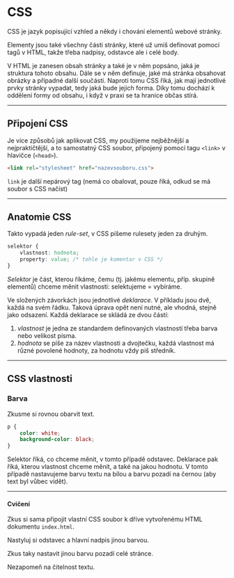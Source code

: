 # CSS

CSS je jazyk popisující vzhled a někdy i chování elementů webové stránky.

Elementy jsou také všechny části stránky, které už umíš definovat pomocí tagů v HTML, takže třeba nadpisy, odstavce ale i celé body.

V HTML je zanesen obsah stránky a také je v něm popsáno, jaká je struktura tohoto obsahu. Dále se v něm definuje, jaké má stránka obsahovat obrázky a případné další součásti. Naproti tomu CSS říká, jak mají jednotlivé prvky stránky vypadat, tedy jaká bude jejich forma. Díky tomu dochází k oddělení formy od obsahu, i když v praxi se ta hranice občas stírá.

----

## Připojení CSS

Je více způsobů jak aplikovat CSS, my použijeme nejběžnější a nejpraktičtější, a to samostatný CSS soubor, připojený pomocí tagu `<link>` v hlavičce (`<head>`).

```html
<link rel="stylesheet" href="nazevsouboru.css">
```
<!-- .element: class="c-text-lg stretch" contenteditable="true" -->

`link` je další nepárový tag (nemá co obalovat, pouze říká, odkud se má soubor s CSS načíst)

----

## Anatomie CSS

Takto vypadá jeden _rule-set_, v CSS píšeme rulesety jeden za druhým.

```css
selektor { 
    vlastnost: hodnota;
    property: value; /* tohle je komentar v CSS */
}
```

_Selektor_ je část, kterou říkáme, čemu (tj. jakému elementu, příp. skupině elementů) chceme měnit vlastnosti: selektujeme = vybíráme.

Ve složených závorkách jsou jednotlivé _deklarace_. V příkladu jsou dvě, každá na svém řádku. Taková úprava opět není nutné, ale vhodná, stejně jako odsazení. Každá deklarace se skládá ze dvou částí:

1. _vlastnost_ je jedna ze standardem definovaných vlastností třeba barva nebo velikost písma.
1. _hodnota_ se píše za název vlastnosti a dvojtečku, každá vlastnost má různé povolené hodnoty, za hodnotu vždy piš středník.


----

## CSS vlastnosti

### Barva

Zkusme si rovnou obarvit text.

```css
p { 
    color: white;
    background-color: black;
}
```

Selektor říká, co chceme měnit, v tomto případě odstavec. Deklarace pak říká, kterou vlastnost chceme měnit, a také na jakou hodnotu. V tomto případě nastavujeme barvu textu na bílou a barvu pozadí na černou (aby text byl vůbec vidět).


----
<!-- .slide: data-state="c-slide-task" -->

#### Cvičení

Zkus si sama připojit vlastní CSS soubor k dříve vytvořenému HTML dokumentu `index.html`.

Nastyluj si odstavec a hlavní nadpis jinou barvou.

Zkus taky nastavit jinou barvu pozadí celé stránce.

Nezapomeň na čitelnost textu.